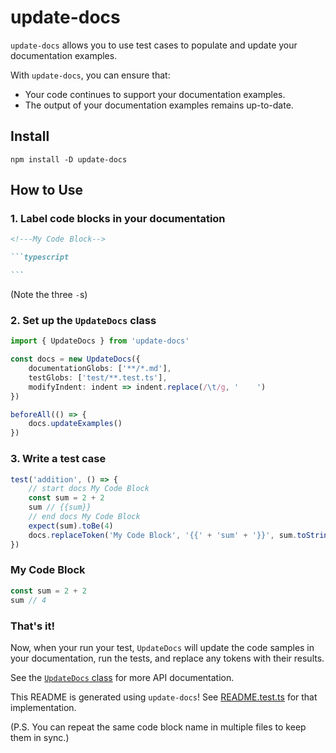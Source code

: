 # update-docs

`update-docs` allows you to use test cases to populate and update your documentation examples.

With `update-docs`, you can ensure that:

- Your code continues to support your documentation examples.
- The output of your documentation examples remains up-to-date.

## Install

```
npm install -D update-docs
```

## How to Use

### 1. Label code blocks in your documentation

````markdown
<!---My Code⠀Block-->

```typescript

```
````

(Note the three `-`s)

### 2. Set up the `UpdateDocs` class

<!---readme-setup-->

```typescript
import { UpdateDocs } from 'update-docs'

const docs = new UpdateDocs({
    documentationGlobs: ['**/*.md'],
    testGlobs: ['test/**.test.ts'],
    modifyIndent: indent => indent.replace(/\t/g, '    ')
})

beforeAll(() => {
    docs.updateExamples()
})

```

### 3. Write a test case

<!---readme-test-case-->

```javascript
test('addition', () => {
    // start docs My Code Block
    const sum = 2 + 2
    sum // {{sum}}
    // end docs My Code Block
    expect(sum).toBe(4)
    docs.replaceToken('My Code Block', '{{' + 'sum' + '}}', sum.toString())
})
```

### My Code Block

<!---My Code Block-->

```typescript
const sum = 2 + 2
sum // 4
```

### That's it!

Now, when your run your test, `UpdateDocs` will update the code samples in your documentation, run the tests, and replace any tokens with their results.

See the [`UpdateDocs` class](docs/classes/UpdateDocs.html) for more API documentation.

This README is generated using `update-docs`! See [README.test.ts](test/README.test.ts) for that implementation.

(P.S. You can repeat the same code block name in multiple files to keep them in sync.)
